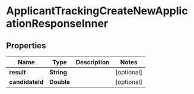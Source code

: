 

# ApplicantTrackingCreateNewApplicationResponseInner


## Properties

| Name | Type | Description | Notes |
|------------ | ------------- | ------------- | -------------|
|**result** | **String** |  |  [optional] |
|**candidateId** | **Double** |  |  [optional] |



